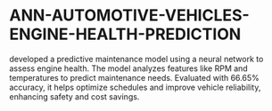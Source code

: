 # ANN-AUTOMOTIVE-VEHICLES-ENGINE-HEALTH-PREDICTION
developed a predictive maintenance model using a neural network to assess engine health. The model analyzes features like RPM and temperatures to predict maintenance needs. Evaluated with 66.65% accuracy, it helps optimize schedules and improve vehicle reliability, enhancing safety and cost savings.
